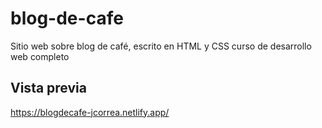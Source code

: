 # blog-de-cafe
Sitio web sobre blog de café, escrito en HTML y CSS
curso de desarrollo web completo

## Vista previa
https://blogdecafe-jcorrea.netlify.app/
